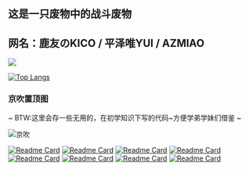 ## 这是一只废物中的战斗废物

## 网名：鹿友のKICO / 平泽唯YUI / AZMIAO
<!-- [![AZMIAO's github stats](https://github-readme-stats.vercel.app/api?username=azmiao&theme=buefy&show_icons=true)](https://github.com/azmiao) -->
<a href="https://github.com/azmiao">
  <img align="center" src="https://github-readme-stats.vercel.app/api/pin/?username=azmiao&theme=buefy&show_icons=true" />
</a>

[![Top Langs](https://github-readme-stats.vercel.app/api/top-langs/?username=azmiao&langs_count=3&card_width=350)](https://github.com/azmiao)

### 京吹置顶图
~ BTW:这里会存一些无用的，在初学知识下写的代码~方便学弟学妹们借鉴 ~

![京吹](https://cdn.jsdelivr.net/gh/azmiao/picture-bed/img/1624068645766.png)

[![Readme Card](https://github-readme-stats.vercel.app/api/pin/?username=azmiao&repo=destiny2_hoshino_plugin)](https://github.com/azmiao/destiny2_hoshino_plugin)       [![Readme Card](https://github-readme-stats.vercel.app/api/pin/?username=azmiao&repo=HFUT_cpdaily_auto_for_hoshino)](https://github.com/azmiao/HFUT_cpdaily_auto_for_hoshino)
[![Readme Card](https://github-readme-stats.vercel.app/api/pin/?username=azmiao&repo=umamusume_news)](https://github.com/azmiao/umamusume_news)       [![Readme Card](https://github-readme-stats.vercel.app/api/pin/?username=pcrbot&repo=clan_search_tw)](https://github.com/pcrbot/clan_search_tw)
[![Readme Card](https://github-readme-stats.vercel.app/api/pin/?username=azmiao&repo=auto_submit_for_HFUT)](https://github.com/azmiao/auto_submit_for_HFUT)       [![Readme Card](https://github-readme-stats.vercel.app/api/pin/?username=azmiao&repo=bluearchive_hoshino_plugin)](https://github.com/azmiao/bluearchive_hoshino_plugin)
[![Readme Card](https://github-readme-stats.vercel.app/api/pin/?username=azmiao&repo=bf_search)](https://github.com/azmiao/bf_search)       [![Readme Card](https://github-readme-stats.vercel.app/api/pin/?username=azmiao&repo=pcrjjc-tw_for_3_server)](https://github.com/azmiao/pcrjjc-tw_for_3_server)
